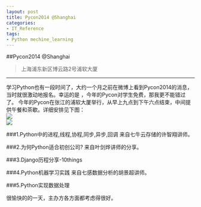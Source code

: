 ```yaml
---
layout: post
title: Pycon2014 @Shanghai
categories:
- IT_Reference
tags:
- Python mechine_learning
---
```


##Pycon2014 @Shanghai
>上海浦东新区博云路2号浦软大厦
*******************************

学习Python也有一段时间了，大约一个月之前在微博上看到Pycon2014的消息，当时就很激动地报名。幸运的是
，今年的Pycon对学生免费，那我更不能错过了。
今年的Pycon在张江的浦软大厦举行，从早上九点到下午六点结束，中间提供午餐和茶歇。详细安排见下图：
<br/>
<img src="http://canonxu-com.qiniudn.com/pycon_scheme1.jpg"/>
<br/>
<img src="http://canonxu-com.qiniudn.com/pycon_scheme2.jpg"/>
<br/>

###1.Python中的进程,线程,协程,同步,异步,回调
来自七牛云存储的许智翔讲师。

###2.为何Python适合初创公司?
来自叶剑烨讲师的分享。

###3.Django历程分享-10things


###4.Python机器学习实践
来自七感数据分析的胡景超讲师。


###5.Python实现数据处理


很愉快的的一天，主办方各方面都考虑得很好。


